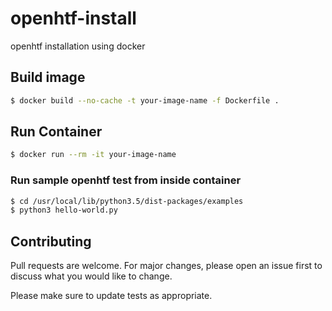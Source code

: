 # openhtf-install
openhtf installation using docker

## Build image
```bash
$ docker build --no-cache -t your-image-name -f Dockerfile .
```

## Run Container
```bash
$ docker run --rm -it your-image-name
```

### Run sample openhtf test from inside container
```bash
$ cd /usr/local/lib/python3.5/dist-packages/examples
$ python3 hello-world.py
```

## Contributing
Pull requests are welcome. For major changes, please open an issue first to discuss what you would like to change.

Please make sure to update tests as appropriate.
